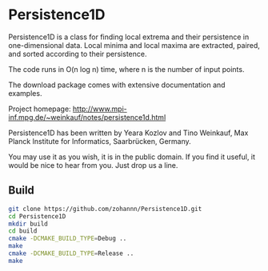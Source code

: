 # Persistence1D
Persistence1D is a class for finding local extrema and their persistence 
in one-dimensional data. Local minima and local maxima are extracted, 
paired, and sorted according to their persistence.

The code runs in O(n log n) time, where n is the number of input points.

The download package comes with extensive documentation and examples.

Project homepage: http://www.mpi-inf.mpg.de/~weinkauf/notes/persistence1d.html

Persistence1D has been written by Yeara Kozlov and Tino Weinkauf, Max Planck 
Institute for Informatics, Saarbrücken, Germany. 

You may use it as you wish, it is in the public domain. If you find it useful, 
it would be nice to hear from you. Just drop us a line.

## Build

```Bash
git clone https://github.com/zohannn/Persistence1D.git
cd Persistence1D
mkdir build
cd build
cmake -DCMAKE_BUILD_TYPE=Debug ..
make
cmake -DCMAKE_BUILD_TYPE=Release ..
make
```

